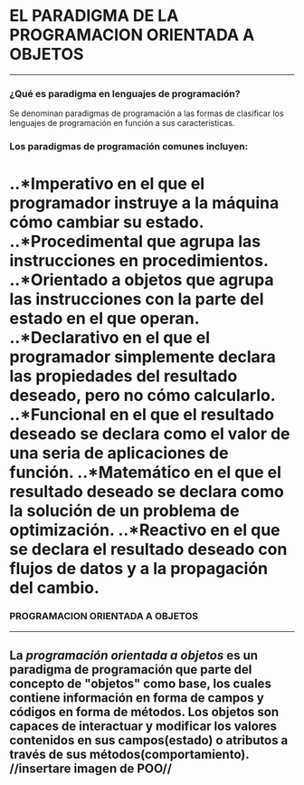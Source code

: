 # EL PARADIGMA DE LA PROGRAMACION ORIENTADA A OBJETOS
----
### **¿Qué es paradigma en lenguajes de programación?**
Se denominan paradigmas de programación a las formas de clasificar los lenguajes de programación en función a sus caracteristicas.

### **Los paradigmas de programación comunes incluyen:**
..***Imperativo** en el que el programador instruye a la máquina cómo cambiar su estado.
..***Procedimental** que agrupa las instrucciones en procedimientos.
..***Orientado a objetos** que agrupa las instrucciones con la parte del estado en el que operan.
..***Declarativo** en el que el programador simplemente declara las propiedades del resultado deseado, pero no cómo calcularlo.
..***Funcional** en el que el resultado deseado se declara como el valor de una seria de aplicaciones de función.
..***Matemático** en el que el resultado deseado se declara como la solución de un problema de optimización.
..***Reactivo** en el que se declara el resultado deseado con flujos de datos y a la propagación del cambio.
====
### **PROGRAMACION ORIENTADA A OBJETOS**
----
La _programación orientada a objetos_ es un paradigma de programación que parte del concepto de **"objetos"** como base, los cuales contiene información en forma de campos y códigos en forma de métodos.
**Los objetos** son capaces de interactuar y modificar los valores contenidos en sus campos(estado) o atributos a través de sus métodos(comportamiento).
//insertare imagen de POO//
----





